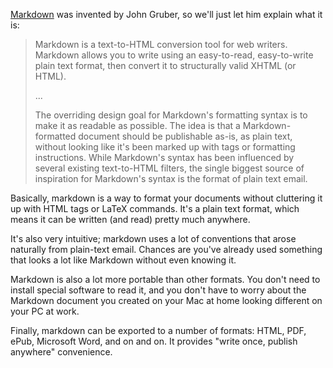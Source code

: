 [Markdown](http://daringfireball.net/projects/markdown/) was invented by John Gruber, so we'll just let him explain what it is:

> Markdown is a text-to-HTML conversion tool for web writers. Markdown allows you 
> to write using an easy-to-read, easy-to-write plain text format, then convert 
> it to structurally valid XHTML (or HTML).
> 
> ...
> 
> The overriding design goal for Markdown's formatting syntax is to make it as 
> readable as possible. The idea is that a Markdown-formatted document should be 
> publishable as-is, as plain text, without looking like it's been marked up with 
> tags or formatting instructions. While Markdown's syntax has been influenced by 
> several existing text-to-HTML filters, the single biggest source of inspiration 
> for Markdown's syntax is the format of plain text email.

Basically, markdown is a way to format your documents without cluttering it up with HTML tags or LaTeX commands. It's a plain text format, which means it can be written (and read) pretty much anywhere.

It's also very intuitive; markdown uses a lot of conventions that arose naturally from plain-text email. Chances are you've already used something that looks a lot like Markdown without even knowing it.

Markdown is also a lot more portable than other formats. You don't need to install special software to read it, and you don't have to worry about the Markdown document you created on your Mac at home looking different on your PC at work.

Finally, markdown can be exported to a number of formats: HTML, PDF, ePub, Microsoft Word, and on and on. It provides "write once, publish anywhere" convenience.